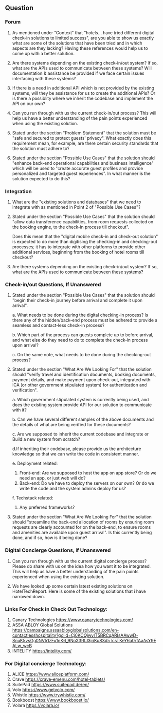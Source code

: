 ## Question

### Forum

1. As mentioned under "Context" that "hotels... have tried different digital check-in solutions to limited success", are you able to show us exactly what are some of the solutions that have been tried and in which aspects are they lacking? Having these references would help us to come up with a better solution.

1. Are there systems depending on the existing check-in/out system? If so, what are the APIs used to communicate between these systems? Will documentation & assistance be provided if we face certain issues interfacing with these systems?

1. If there is a need in additional API which is not provided by the existing systems, will they be assistance for us to create the additional APis? Or is there a possiblity where we inherit the codebase and implement the API on our own?

1. Can you run through with us the current check-in/out process? This will help us have a better understanding of the pain points experienced when using the existing solution.

1. Stated under the section "Problem Statement" that the solution must be "safe and secured to protect guests' privacy". What exactly does this requirement mean, for example, are there certain security standards that the solution must adhere to?

1. Stated under the section "Possible Use Cases" that the solution should "enhance back-end operational capabilities and business intelligence" which will be used to "create accurate guest profiles and provide personalized and targeted guest experiences". In what manner is the solution expected to do this?

### Integration 

1. What are the "existing solutions and databases" that we need to integrate with as mentioned in Point 2 of "Possible Use Cases"?

1. Stated under the section "Possible Use Cases" that the solution should "allow data transference capabilities, from room requests collected on the booking engine, to the check-in process till checkout".

    Does this mean that the "digital mobile check-in and check-out solution" is expected to do more than digitising the checking-in and checking-out processes; it has to integrate with other platforms to provide other additional services, beginning from the booking of hotel rooms till checkout?

1. Are there systems depending on the existing check-in/out system? If so, what are the APIs used to communicate between these systems?

### Check-in/out Questions, If Unanswered

1. Stated under the section "Possible Use Cases" that the solution should "begin their check-in journey before arrival and complete it upon arrival".

    a. What needs to be done during the digital checking-in process? Is there any of the hidden/back-end process must be adhered to provide a seamless and contact-less check-in process?

    b. Which part of the process can guests complete up to before arrival, and what else do they need to do to complete the check-in process upon arrival?

    c. On the same note, what needs to be done during the checking-out process?

1. Stated under the section "What Are We Looking For" that the solution should "verify travel and identification documents, booking documents, payment details, and make payment upon check-out, integrated with ICA (or other government stipulated system) for authentication and verification".

    a. Which government stipulated system is currently being used, and does the existing system provide API for our solution to communicate with it?

    b. Can we have several different samples of the above documents and the details of what are being verified for these documents?
    
    c. Are we supposed to inherit the current codebase and integrate or Build a new system from scratch?
    
    d.If inheriting their codebase, please provide us the architecture knowledge so that we can write the code in consistent manner.

    e. Deployment related: 
    1. Front-end: Are we supposed to host the app on app store? Or do we need an app, or just web will do?
    2. Back-end: Do we have to deploy the servers on our own? Or do we write the code and the system admins deploy for us?

    f. Techstack related:
    1. Any preferred frameworks?



1. Stated under the section "What Are We Looking For" that the solution should "streamline the back-end allocation of rooms by ensuring room requests are clearly accounted for on the back-end, to ensure rooms and amenities are available upon guest arrival". Is this currently being done, and if so, how is it being done?

### Digital Concierge Questions, If Unanswered
1. Can you run through with us the current digital concierge process? Please do share with us on the idea how you want it to be integrated. This will help us have a better understanding of the pain points experienced when using the existing solution.

1. We have looked up some certain latest existing solutions on HotelTechReport. Here is some of the existing solutions that i have narrowed down.



### Links For Check in Check Out Technology:

1. Canary Technologies https://www.canarytechnologies.com/
1. ASSA ABLOY Global Solutions https://campaigns.assaabloyglobalsolutions.com/en-contactlesshospitality?gclid=Cj0KCQjwvIT5BRCqARIsAAwwD-SnuK5vsGg0NV51zFu1nK6_9NoX3RtJ3jriKu83d5TcsTKeY6a0rfAaAsY9EALw_wcB
1. INTELITY https://intelity.com/

### For Digital concierge Technology:
1. ALICE  https://www.aliceplatform.com/
1. Crave https://crave-emenu.com/hotel-tablets/
1. SuitePad https://www.suitepad.de/en/
1. Volo https://www.getvolo.com/
1. Whistle https://www.trywhistle.com/
1. Bookboost https://www.bookboost.io/
1. Volara https://volara.io/

